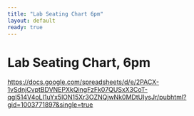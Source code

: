 ```yaml
---
title: "Lab Seating Chart 6pm"
layout: default
ready: true
---
```


# Lab Seating Chart, 6pm

<style>
iframe { width: 100%; height: 1400px; overflow: scroll; }  
</style>

https://docs.google.com/spreadsheets/d/e/2PACX-1vSdnjCvptBDVNEPXkQingFzFk07QUSxX3CoT-qgI514V4oLI1uYx5lON15Xr3OZNQjwNk0MDtUIysJr/pubhtml?gid=1003771897&single=true

<div style="display:none;">
https://ucsb-cs56-w18.github.io/info/lab_seating_chart_6pm/
</div>
